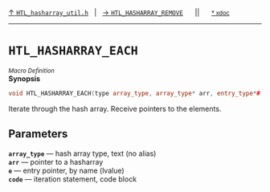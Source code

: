 [&#8593; `HTL_hasharray_util.h`](HTL_hasharray_util.h.md)&nbsp;&nbsp;&nbsp;|&nbsp;&nbsp;&nbsp;[&#8594; `HTL_HASHARRAY_REMOVE`](HTL_hasharray_util.h--htl_hasharray_remove.md)&nbsp;&nbsp;&nbsp;&nbsp;&nbsp;&nbsp;||&nbsp;&nbsp;&nbsp;&nbsp;&nbsp;&nbsp;<small>[\* xdoc](../xdoc/HTL_hasharray_util.h.xmd#L3)</small>
***

# `HTL_HASHARRAY_EACH`
<small>*Macro Definition*</small>  
**Synopsis**

```cpp
void HTL_HASHARRAY_EACH(type array_type, array_type* arr, entry_type*# e, {} ...code)
```

Iterate through the hash array.
Receive pointers to the elements.


## Parameters
**`array_type`** &#8213; hash array type,         text (no alias)  
**`arr`** &#8213; pointer to a hasharray  
**`e`** &#8213; entry pointer,           by name (lvalue)  
**`code`** &#8213; iteration statement,     code block  
